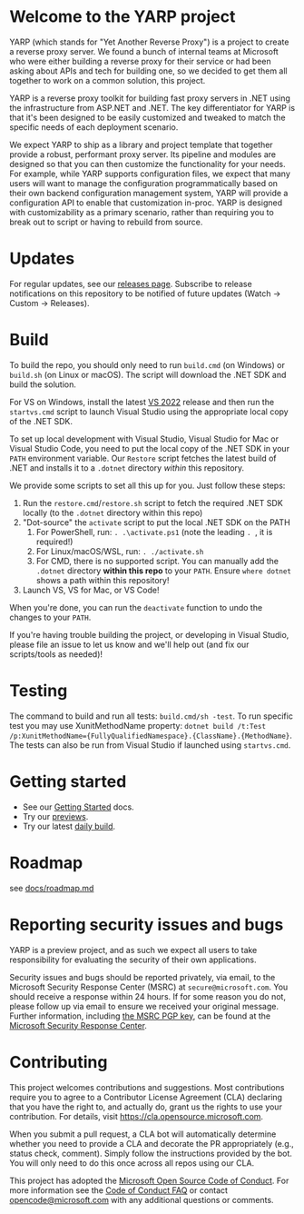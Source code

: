 # Welcome to the YARP project

YARP (which stands for "Yet Another Reverse Proxy") is a project to create a reverse proxy server. We found a bunch of internal teams at Microsoft who were either building a reverse proxy for their service or had been asking about APIs and tech for building one, so we decided to get them all together to work on a common solution, this project.

YARP is a reverse proxy toolkit for building fast proxy servers in .NET using the infrastructure from ASP.NET and .NET. The key differentiator for YARP is that it's been designed to be easily customized and tweaked to match the specific needs of each deployment scenario. 

We expect YARP to ship as a library and project template that together provide a robust, performant proxy server. Its pipeline and modules are designed so that you can then customize the functionality for your needs. For example, while YARP supports configuration files, we expect that many users will want to manage the configuration programmatically based on their own backend configuration management system, YARP will provide a configuration API to enable that customization in-proc.  YARP is designed with customizability as a primary scenario, rather than requiring you to break out to script or having to rebuild from source.

# Updates

For regular updates, see our [releases page](https://github.com/microsoft/reverse-proxy/releases). Subscribe to release notifications on this repository to be notified of future updates (Watch -> Custom -> Releases).

# Build

To build the repo, you should only need to run `build.cmd` (on Windows) or `build.sh` (on Linux or macOS). The script will download the .NET SDK and build the solution.

For VS on Windows, install the latest [VS 2022](https://visualstudio.microsoft.com/downloads/) release and then run the `startvs.cmd` script to launch Visual Studio using the appropriate local copy of the .NET SDK.

To set up local development with Visual Studio, Visual Studio for Mac or Visual Studio Code, you need to put the local copy of the .NET SDK in your `PATH` environment variable. Our `Restore` script fetches the latest build of .NET and installs it to a `.dotnet` directory *within* this repository.

We provide some scripts to set all this up for you. Just follow these steps:

1. Run the `restore.cmd`/`restore.sh` script to fetch the required .NET SDK locally (to the `.dotnet` directory within this repo)
1. "Dot-source" the `activate` script to put the local .NET SDK on the PATH
    1. For PowerShell, run: `. .\activate.ps1` (note the leading `. `, it is required!)
    1. For Linux/macOS/WSL, run: `. ./activate.sh`
    1. For CMD, there is no supported script. You can manually add the `.dotnet` directory **within this repo** to your `PATH`. Ensure `where dotnet` shows a path within this repository!
1. Launch VS, VS for Mac, or VS Code!

When you're done, you can run the `deactivate` function to undo the changes to your `PATH`.

If you're having trouble building the project, or developing in Visual Studio, please file an issue to let us know and we'll help out (and fix our scripts/tools as needed)!

# Testing

The command to build and run all tests: `build.cmd/sh -test`.
To run specific test you may use XunitMethodName property: `dotnet build /t:Test /p:XunitMethodName={FullyQualifiedNamespace}.{ClassName}.{MethodName}`.
The tests can also be run from Visual Studio if launched using `startvs.cmd`.

# Getting started

- See our [Getting Started](https://microsoft.github.io/reverse-proxy/articles/getting-started.html) docs.
- Try our [previews](https://github.com/microsoft/reverse-proxy/releases).
- Try our latest [daily build](/docs/DailyBuilds.md).

# Roadmap

see [docs/roadmap.md](/docs/roadmap.md)

# Reporting security issues and bugs

YARP is a preview project, and as such we expect all users to take responsibility for evaluating the security of their own applications.

Security issues and bugs should be reported privately, via email, to the Microsoft Security Response Center (MSRC) at `secure@microsoft.com`. You should receive a response within 24 hours. If for some reason you do not, please follow up via email to ensure we received your original message. Further information, including [the MSRC PGP key](https://www.microsoft.com/msrc/pgp-key-msrc), can be found at the [Microsoft Security Response Center](https://www.microsoft.com/msrc).

# Contributing

This project welcomes contributions and suggestions.  Most contributions require you to agree to a
Contributor License Agreement (CLA) declaring that you have the right to, and actually do, grant us
the rights to use your contribution. For details, visit https://cla.opensource.microsoft.com.

When you submit a pull request, a CLA bot will automatically determine whether you need to provide
a CLA and decorate the PR appropriately (e.g., status check, comment). Simply follow the instructions
provided by the bot. You will only need to do this once across all repos using our CLA.

This project has adopted the [Microsoft Open Source Code of Conduct](https://opensource.microsoft.com/codeofconduct/).
For more information see the [Code of Conduct FAQ](https://opensource.microsoft.com/codeofconduct/faq/) or
contact [opencode@microsoft.com](mailto:opencode@microsoft.com) with any additional questions or comments.
